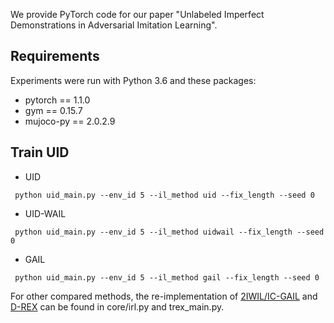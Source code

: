 We provide PyTorch code for our paper "Unlabeled Imperfect Demonstrations in Adversarial Imitation Learning". 

## Requirements
Experiments were run with Python 3.6 and these packages:
* pytorch == 1.1.0
* gym == 0.15.7
* mujoco-py == 2.0.2.9

## Train UID

 * UID
 ```
  python uid_main.py --env_id 5 --il_method uid --fix_length --seed 0
 ```
 * UID-WAIL
 ```
  python uid_main.py --env_id 5 --il_method uidwail --fix_length --seed 0
 ```
 * GAIL
 ```
  python uid_main.py --env_id 5 --il_method gail --fix_length --seed 0
 ```

For other compared methods, the re-implementation of [2IWIL/IC-GAIL](https://github.com/kristery/Imitation-Learning-from-Imperfect-Demonstration) and [D-REX](https://github.com/dsbrown1331/CoRL2019-DREX) can be found in core/irl.py and trex_main.py. 
